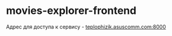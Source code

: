 # movies-explorer-frontend

Адрес для доступа к сервису - [teplophizik.asuscomm.com:8000](http://teplophizik.asuscomm.com:8000)
